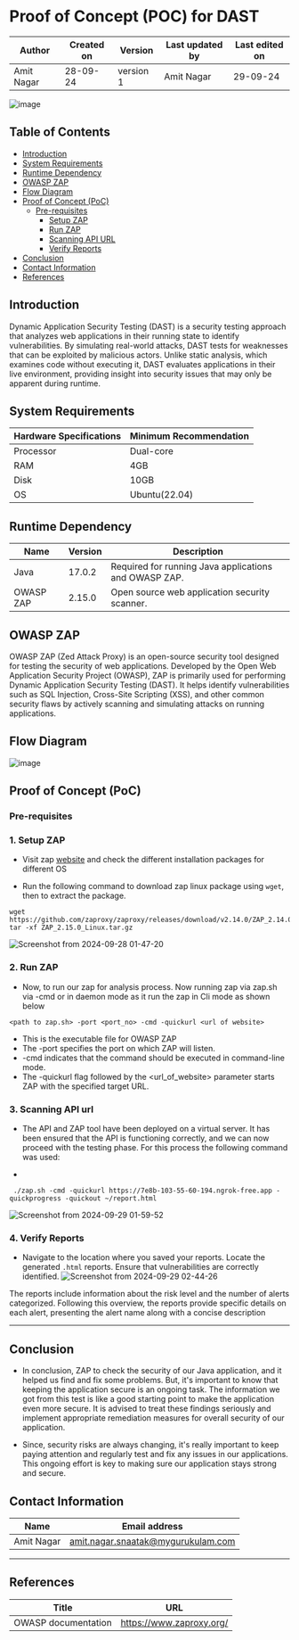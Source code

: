# Proof of Concept (POC) for DAST


| Author      | Created on  | Version    | Last updated by | Last edited on |
|-------------|-------------|------------|-----------------|----------------|
| Amit Nagar  | 28-09-24    | version 1  | Amit Nagar      | 29-09-24       |

![image](https://github.com/user-attachments/assets/69e2000a-b7e2-428c-ad99-3dc29fdc9661)

## Table of Contents
- [Introduction](#introduction)
- [System Requirements](#system-requirements)
- [Runtime Dependency](#runtime-dependency)
- [OWASP ZAP](#owasp-zap)
- [Flow Diagram](#flow-diagram)
- [Proof of Concept (PoC)](#proof-of-concept-poc)
  - [Pre-requisites](#pre-requisites)
    - [Setup ZAP](#setup-zap)
    - [Run ZAP](#run-zap)
    - [Scanning API URL](#scanning-api-url)
    - [Verify Reports](#verify-reports)
- [Conclusion](#conclusion)
- [Contact Information](#contact-information)
- [References](#references)


## Introduction 
Dynamic Application Security Testing (DAST) is a security testing approach that analyzes web applications in their running state to identify vulnerabilities. By simulating real-world attacks, DAST tests for weaknesses that can be exploited by malicious actors. Unlike static analysis, which examines code without executing it, DAST evaluates applications in their live environment, providing insight into security issues that may only be apparent during runtime.



## System Requirements

| Hardware Specifications | Minimum Recommendation  |
|--------------------------|------------------------|
| Processor                | Dual-core              |
| RAM                      | 4GB                    |
| Disk                     | 10GB                   |
| OS                       | Ubuntu(22.04)          |


## Runtime Dependency

| Name       | Version  | Description                                         |
|------------|----------|-----------------------------------------------------|
| Java       | 17.0.2   | Required for running Java applications and OWASP ZAP. |
| OWASP ZAP  | 2.15.0   | Open source web application security scanner.       |




## OWASP ZAP
OWASP ZAP (Zed Attack Proxy) is an open-source security tool designed for testing the security of web applications. Developed by the Open Web Application Security Project (OWASP), ZAP is primarily used for performing Dynamic Application Security Testing (DAST). It helps identify vulnerabilities such as SQL Injection, Cross-Site Scripting (XSS), and other common security flaws by actively scanning and simulating attacks on running applications.


## Flow Diagram

![image](https://github.com/user-attachments/assets/ae16e1ad-cf7a-457d-8fe5-68ac46930f95)


## Proof of Concept (PoC)
### Pre-requisites

### 1. Setup ZAP

* Visit zap [website](https://www.zaproxy.org/docs/) and check the different installation packages for different OS

* Run the following command to download zap linux package using `wget`, then to extract the package.

```
wget https://github.com/zaproxy/zaproxy/releases/download/v2.14.0/ZAP_2.14.0_Linux.tar.gz
tar -xf ZAP_2.15.0_Linux.tar.gz
```

![Screenshot from 2024-09-28 01-47-20](https://github.com/user-attachments/assets/17b28002-9f4b-4813-b154-a103fd9748fa)


### 2. Run ZAP
* Now, to run our zap for analysis process.  Now running zap via zap.sh via -cmd or in daemon mode as it run the zap in Cli mode as shown below

```
<path to zap.sh> -port <port_no> -cmd -quickurl <url of website>
```

* <path to zap.sh> This is the executable file for OWASP ZAP
* The -port specifies the port on which ZAP will listen.
* -cmd indicates that the command should be executed in command-line mode.
* The -quickurl flag followed by the <url_of_website> parameter starts ZAP with the specified target URL.

### 3. Scanning API url

* The API and ZAP tool have been deployed on a virtual server. It has been ensured that the API is functioning correctly, and we can now proceed with the testing phase. For this process the following command was used:

*
```
 ./zap.sh -cmd -quickurl https://7e8b-103-55-60-194.ngrok-free.app -quickprogress -quickout ~/report.html
```
![Screenshot from 2024-09-29 01-59-52](https://github.com/user-attachments/assets/f069d110-9e9b-4791-ae70-a09ffac92994)



### 4. Verify Reports 

* Navigate to the location where you saved your reports. Locate the generated `.html` reports. Ensure that vulnerabilities are correctly identified.
![Screenshot from 2024-09-29 02-44-26](https://github.com/user-attachments/assets/a72d0f86-590c-4314-9d0a-c2c562d67264)




The reports include information about the risk level and the number of alerts categorized. Following this overview, the reports provide specific details on each alert, presenting the alert name along with a concise description

***
## Conclusion

* In conclusion, ZAP to check the security of our Java application, and it helped us find and fix some problems. But, it's important to know that keeping the application secure is an ongoing task. The information we got from this test is like a good starting point to make the application even more secure. It is advised to treat these findings seriously and implement appropriate remediation measures for overall security of our application.

* Since, security risks are always changing, it's really important to keep paying attention and regularly test and fix any issues in our applications. This ongoing effort is key to making sure our application stays strong and secure.



## Contact Information

| Name       | Email address     |
|------------|-------------------|
| Amit Nagar | amit.nagar.snaatak@mygurukulam.com |


  ***
## References

| Title                                      | URL                                           |
|--------------------------------------------|-----------------------------------------------|
| OWASP documentation           | https://www.zaproxy.org/    |

